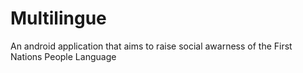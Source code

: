 # Multilingue
An android application that aims to raise social awarness of the First Nations People Language
